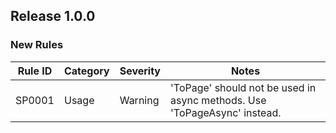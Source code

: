 ## Release 1.0.0

### New Rules

Rule ID | Category | Severity | Notes
--------|----------|----------|--------------------
SP0001  | Usage    | Warning  | 'ToPage' should not be used in async methods. Use 'ToPageAsync' instead.